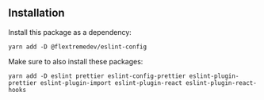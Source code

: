 ## Installation

Install this package as a dependency:

```
yarn add -D @flextremedev/eslint-config
```

Make sure to also install these packages:

```
yarn add -D eslint prettier eslint-config-prettier eslint-plugin-prettier eslint-plugin-import eslint-plugin-react eslint-plugin-react-hooks
```
